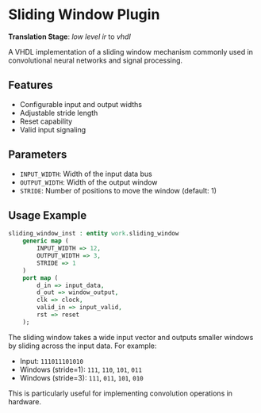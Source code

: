 # Sliding Window Plugin

**Translation Stage**: *low level ir* to *vhdl*


A VHDL implementation of a sliding window mechanism commonly used in convolutional neural networks and signal processing.

## Features

- Configurable input and output widths
- Adjustable stride length
- Reset capability
- Valid input signaling

## Parameters

- `INPUT_WIDTH`: Width of the input data bus
- `OUTPUT_WIDTH`: Width of the output window
- `STRIDE`: Number of positions to move the window (default: 1)

## Usage Example

```vhdl
sliding_window_inst : entity work.sliding_window
    generic map (
        INPUT_WIDTH => 12,
        OUTPUT_WIDTH => 3,
        STRIDE => 1
    )
    port map (
        d_in => input_data,
        d_out => window_output,
        clk => clock,
        valid_in => input_valid,
        rst => reset
    );
```

The sliding window takes a wide input vector and outputs smaller windows by sliding across the input data. For example:

* Input:  `111011101010`
* Windows (stride=1): `111`, `110`, `101`, `011`
* Windows (stride=3): `111`, `011`, `101`, `010`

This is particularly useful for implementing convolution operations in hardware.

